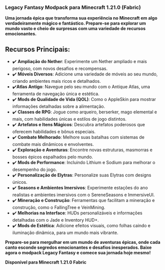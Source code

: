 <!-- <img src="https://raw.githubusercontent.com/GabrielBarbosa0/EPIC-FANTASY-MODPACK/master/image/imagem-repositorio-github.png"/>

Uma jornada épica que transforma sua experiência no Minecraft em algo verdadeiramente mágico e fantástico. Prepare-se para explorar um mundo vasto e cheio de surpresas com uma variedade de recursos emocionantes.

## Recursos Principais:

- ✔️ Mais de 70 novos biomas!
- ✔️ Toneladas de mods de qualidade de vida (QOL)
- ✔️ Diversos novos mods para dar vida ao seu mundo [Muito mais conteúdo para explorar!]
- ✔️ Uma experiência completamente nova do Minecraft Vanilla

Prepare-se para mergulhar em um mundo de aventuras épicas, onde cada canto esconde segredos emocionantes e desafios inesperados. Baixe agora o modpack Legacy Fantasy e comece sua jornada hoje mesmo!

Disponível para Minecraft 1.21.0 Fabric -->

### Legacy Fantasy Modpack para Minecraft 1.21.0 (Fabric)

**Uma jornada épica que transforma sua experiência no Minecraft em algo verdadeiramente mágico e fantástico. Prepare-se para explorar um mundo vasto e cheio de surpresas com uma variedade de recursos emocionantes.**

## Recursos Principais:

- ✔️ **Ampliação do Nether**: Experimente um Nether ampliado e mais perigoso, com novos desafios e recompensas.
- ✔️ **Móveis Diversos**: Adicione uma variedade de móveis ao seu mundo, criando ambientes mais ricos e detalhados.
- ✔️**Atlas Antigo**: Navegue pelo seu mundo com o Antique Atlas, uma ferramenta de navegação única e estética.
- ✔️ **Mods de Qualidade de Vida (QOL)**: Como o AppleSkin para mostrar informações detalhadas sobre a alimentação.
- ✔️ **Classes de RPG**: Jogue como arqueiro, berserker, mago elemental e mais, com habilidades únicas e estilos de jogo distintos.
- ✔️ **Artefatos e Itens Mágicos**: Descubra artefatos poderosos que oferecem habilidades e bônus especiais.
- ✔️ **Combate Melhorado**: Melhore suas batalhas com sistemas de combate mais dinâmicos e envolventes.
- ✔️ **Exploração e Aventuras**: Encontre novas estruturas, masmorras e bosses épicos espalhados pelo mundo.
- ✔️ **Mods de Performance**: Incluindo Lithium e Sodium para melhorar o desempenho do jogo.
- ✔️ **Personalização de Elytras**: Personalize suas Elytras com designs únicos.
- ✔️ **Seasons e Ambientes Imersivos**: Experimente estações do ano realistas e ambientes imersivos com o SereneSeasons e ImmersiveUI.
- ✔️ **Mineração e Construção**: Ferramentas que facilitam a mineração e construção, como o FallingTree e VeinMining.
- ✔️ **Melhorias na Interface**: HUDs personalizáveis e informações detalhadas com o Jade e Inventory HUD+.
- ✔️ **Mods de Estética**: Adicione efeitos visuais, como folhas caindo e iluminação dinâmica, para um mundo mais vibrante.

**Prepare-se para mergulhar em um mundo de aventuras épicas, onde cada canto esconde segredos emocionantes e desafios inesperados. Baixe agora o modpack Legacy Fantasy e comece sua jornada hoje mesmo!**

**Disponível para Minecraft 1.21.0 Fabric**

